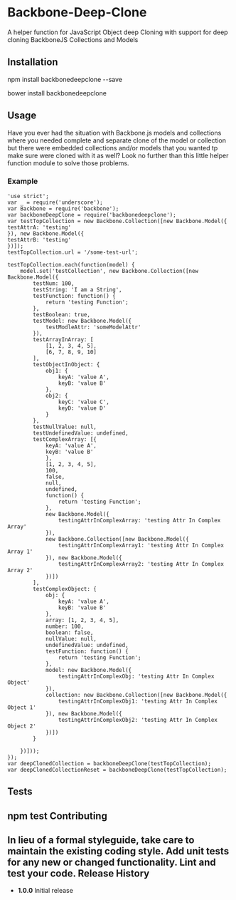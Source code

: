# Backbone-Deep-Clone
A helper function for JavaScript Object deep Cloning with support for deep cloning BackboneJS Collections and Models

**Installation**
------------------------
  npm install backbonedeepclone --save

  bower install backbonedeepclone

**Usage**
----------
Have you ever had the situation with Backbone.js models and collections where you needed complete and separate clone of the model or collection but there were embedded collections and/or models that you wanted tp make sure were cloned with it as well? Look no further than this little helper function module to solve those problems.

###	**Example**
	'use strict';
	var _ = require('underscore');
	var Backbone = require('backbone');
	var backboneDeepClone = require('backbonedeepclone');
	var testTopCollection = new Backbone.Collection([new Backbone.Model({
    testAttrA: 'testing'
	}), new Backbone.Model({
    testAttrB: 'testing'
	})]);
	testTopCollection.url = '/some-test-url';

	testTopCollection.each(function(model) {
    	model.set('testCollection', new Backbone.Collection([new Backbone.Model({
        	testNum: 100,
        	testString: 'I am a String',
        	testFunction: function() {
            	return 'testing Function';
        	},
        	testBoolean: true,
        	testModel: new Backbone.Model({
            	testModleAttr: 'someModelAttr'
        	}),
        	testArrayInArray: [
            	[1, 2, 3, 4, 5],
            	[6, 7, 8, 9, 10]
        	],
        	testObjectInObject: {
            	obj1: {
                	keyA: 'value A',
                	keyB: 'value B'
            	},
            	obj2: {
                	keyC: 'value C',
                	keyD: 'value D'
            	}
        	},
        	testNullValue: null,
        	testUndefinedValue: undefined,
        	testComplexArray: [{
                keyA: 'value A',
                keyB: 'value B'
            	},
            	[1, 2, 3, 4, 5],
            	100,
            	false,
            	null,
            	undefined,
            	function() {
                	return 'testing Function';
            	},
            	new Backbone.Model({
                	testingAttrInComplexArray: 'testing Attr In Complex Array'
            	}),
            	new Backbone.Collection([new Backbone.Model({
                	testingAttrInComplexArray1: 'testing Attr In Complex Array 1'
            	}), new Backbone.Model({
                	testingAttrInComplexArray2: 'testing Attr In Complex Array 2'
            	})])
        	],
        	testComplexObject: {
            	obj: {
                	keyA: 'value A',
                	keyB: 'value B'
            	},
            	array: [1, 2, 3, 4, 5],
            	number: 100,
            	boolean: false,
            	nullValue: null,
            	undefinedValue: undefined,
            	testFunction: function() {
                	return 'testing Function';
            	},
            	model: new Backbone.Model({
                	testingAttrInComplexObj: 'testing Attr In Complex Object'
            	}),
            	collection: new Backbone.Collection([new Backbone.Model({
                	testingAttrInComplexObj1: 'testing Attr In Complex Object 1'
            	}), new Backbone.Model({
                	testingAttrInComplexObj2: 'testing Attr In Complex Object 2'
            	})])
        	}

    	})]));
	});
	var deepClonedCollection = backboneDeepClone(testTopCollection);
	var deepClonedCollectionReset = backboneDeepClone(testTopCollection);

**Tests**
----
  npm test
**Contributing**
-----
In lieu of a formal styleguide, take care to maintain the existing coding style.
Add unit tests for any new or changed functionality. Lint and test your code.
**Release History**
----
* **1.0.0** Initial release
